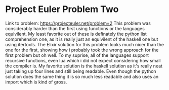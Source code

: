 # Project Euler Problem Two
Link to problem: https://projecteuler.net/problem=2
This problem was considerably harder than the first using functions or the languages equivilent. My least favorite out of these is definately the python list comprehension one, as it is really just an equivilent of the haskell one but using itertools. The Elixir solution for this problem looks much nicer than the one for the first, showing how i probably took the wrong approach for the first problem but oh well. To my suprise, all of the languages support recursive functions, even lua which i did not expect considering how small the compiler is. My favorite solution is the haskell solution as it's really neat just taking up four lines and still being readable. Even though the python solution does the same thing it is so much less readable and also uses an import which is kind of gross.

